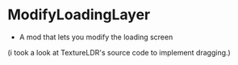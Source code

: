 # ModifyLoadingLayer

- A mod that lets you modify the loading screen

(i took a look at TextureLDR's source code to implement dragging.)